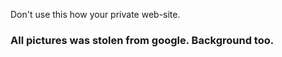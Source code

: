 Don't use this how your private web-site.

<h3>All pictures was stolen from google. Background too.</h3>
